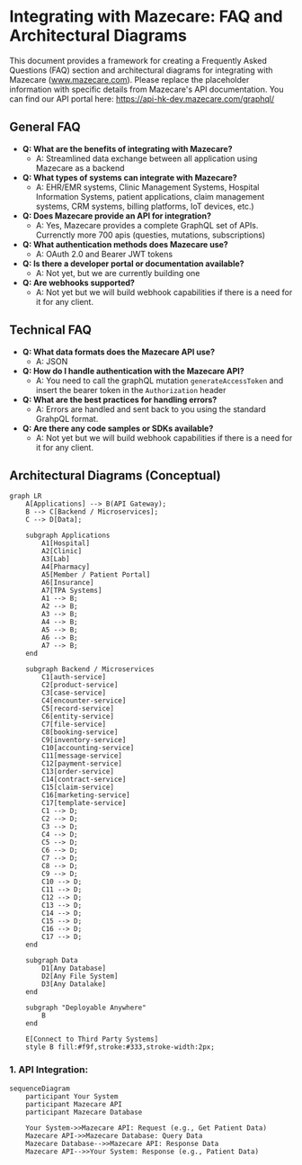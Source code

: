 # Integrating with Mazecare: FAQ and Architectural Diagrams

This document provides a framework for creating a Frequently Asked Questions (FAQ) section and architectural diagrams for integrating with Mazecare (www.mazecare.com). Please replace the placeholder information with specific details from Mazecare's API documentation. You can find our API portal here: https://api-hk-dev.mazecare.com/graphql/

## General FAQ

* **Q: What are the benefits of integrating with Mazecare?**
    * A: Streamlined data exchange between all application using Mazecare as a backend
* **Q: What types of systems can integrate with Mazecare?**
    * A: EHR/EMR systems, Clinic Management Systems, Hospital Information Systems, patient applications, claim management systems, CRM systems, billing platforms, IoT devices, etc.)
* **Q: Does Mazecare provide an API for integration?**
    * A: Yes, Mazecare provides a complete GraphQL set of APIs. Currenctly more 700 apis (questies, mutations, subscriptions)
* **Q: What authentication methods does Mazecare use?**
    * A: OAuth 2.0 and Bearer JWT tokens
* **Q: Is there a developer portal or documentation available?**
    * A: Not yet, but we are currently building one
* **Q: Are webhooks supported?**
    * A: Not yet but we will build webhook capabilities if there is a need for it for any client.

## Technical FAQ

* **Q: What data formats does the Mazecare API use?**
    * A: JSON
* **Q: How do I handle authentication with the Mazecare API?**
    * A: You need to call the graphQL mutation `generateAccessToken` and insert the bearer token in the `Authorization` header
* **Q: What are the best practices for handling errors?**
    * A: Errors are handled and sent back to you using the standard GrahpQL format.
* **Q: Are there any code samples or SDKs available?**
    * A: Not yet but we will build webhook capabilities if there is a need for it for any client.

## Architectural Diagrams (Conceptual)

```mermaid
graph LR
    A[Applications] --> B(API Gateway);
    B --> C[Backend / Microservices];
    C --> D[Data];

    subgraph Applications
        A1[Hospital]
        A2[Clinic]
        A3[Lab]
        A4[Pharmacy]
        A5[Member / Patient Portal]
        A6[Insurance]
        A7[TPA Systems]
        A1 --> B;
        A2 --> B;
        A3 --> B;
        A4 --> B;
        A5 --> B;
        A6 --> B;
        A7 --> B;
    end

    subgraph Backend / Microservices
        C1[auth-service]
        C2[product-service]
        C3[case-service]
        C4[encounter-service]
        C5[record-service]
        C6[entity-service]
        C7[file-service]
        C8[booking-service]
        C9[inventory-service]
        C10[accounting-service]
        C11[message-service]
        C12[payment-service]
        C13[order-service]
        C14[contract-service]
        C15[claim-service]
        C16[marketing-service]
        C17[template-service]
        C1 --> D;
        C2 --> D;
        C3 --> D;
        C4 --> D;
        C5 --> D;
        C6 --> D;
        C7 --> D;
        C8 --> D;
        C9 --> D;
        C10 --> D;
        C11 --> D;
        C12 --> D;
        C13 --> D;
        C14 --> D;
        C15 --> D;
        C16 --> D;
        C17 --> D;
    end

    subgraph Data
        D1[Any Database]
        D2[Any File System]
        D3[Any Datalake]
    end

    subgraph "Deployable Anywhere"
        B
    end

    E[Connect to Third Party Systems]
    style B fill:#f9f,stroke:#333,stroke-width:2px;
```

### 1. API Integration:

```mermaid
sequenceDiagram
    participant Your System
    participant Mazecare API
    participant Mazecare Database

    Your System->>Mazecare API: Request (e.g., Get Patient Data)
    Mazecare API->>Mazecare Database: Query Data
    Mazecare Database-->>Mazecare API: Response Data
    Mazecare API-->>Your System: Response (e.g., Patient Data)
```

